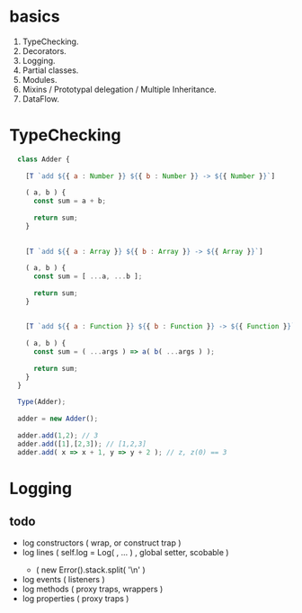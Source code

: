 # basics

1. TypeChecking.
2. Decorators.
3. Logging.
4. Partial classes.
5. Modules. 
6. Mixins / Prototypal delegation / Multiple Inheritance.
7. DataFlow.

# TypeChecking

```js
  class Adder {
    
    [T `add ${{ a : Number }} ${{ b : Number }} -> ${{ Number }}`] 
    
    ( a, b ) {
      const sum = a + b;
      
      return sum;
    }
    
    
    [T `add ${{ a : Array }} ${{ b : Array }} -> ${{ Array }}`] 
    
    ( a, b ) {
      const sum = [ ...a, ...b ];
      
      return sum;
    }
    
    
    [T `add ${{ a : Function }} ${{ b : Function }} -> ${{ Function }}`] 
    
    ( a, b ) {
      const sum = ( ...args ) => a( b( ...args ) );
    
      return sum;
    }
  }
  
  Type(Adder);
  
  adder = new Adder();
  
  adder.add(1,2); // 3
  adder.add([1],[2,3]); // [1,2,3]
  adder.add( x => x + 1, y => y + 2 ); // z, z(0) == 3
```

# Logging

## todo

- log constructors ( wrap, or construct trap )
- log lines ( self.log = Log( <stuff to log>, ...<log scopes> ) , global setter, scobable )
    - ( new Error().stack.split( '\n' )
- log events ( listeners )
- log methods ( proxy traps, wrappers )
- log properties ( proxy traps )


